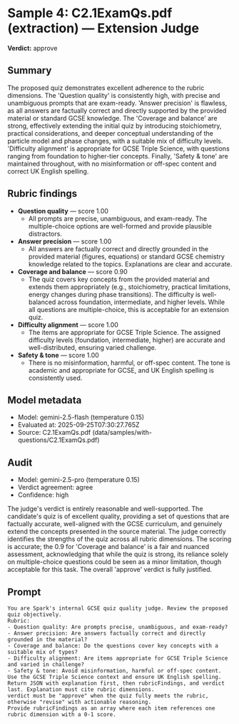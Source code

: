 # Sample 4: C2.1ExamQs.pdf (extraction) — Extension Judge

**Verdict:** approve

## Summary

The proposed quiz demonstrates excellent adherence to the rubric dimensions. The 'Question quality' is consistently high, with precise and unambiguous prompts that are exam-ready. 'Answer precision' is flawless, as all answers are factually correct and directly supported by the provided material or standard GCSE knowledge. The 'Coverage and balance' are strong, effectively extending the initial quiz by introducing stoichiometry, practical considerations, and deeper conceptual understanding of the particle model and phase changes, with a suitable mix of difficulty levels. 'Difficulty alignment' is appropriate for GCSE Triple Science, with questions ranging from foundation to higher-tier concepts. Finally, 'Safety & tone' are maintained throughout, with no misinformation or off-spec content and correct UK English spelling.

## Rubric findings

- **Question quality** — score 1.00
  - All prompts are precise, unambiguous, and exam-ready. The multiple-choice options are well-formed and provide plausible distractors.
- **Answer precision** — score 1.00
  - All answers are factually correct and directly grounded in the provided material (figures, equations) or standard GCSE chemistry knowledge related to the topics. Explanations are clear and accurate.
- **Coverage and balance** — score 0.90
  - The quiz covers key concepts from the provided material and extends them appropriately (e.g., stoichiometry, practical limitations, energy changes during phase transitions). The difficulty is well-balanced across foundation, intermediate, and higher levels. While all questions are multiple-choice, this is acceptable for an extension quiz.
- **Difficulty alignment** — score 1.00
  - The items are appropriate for GCSE Triple Science. The assigned difficulty levels (foundation, intermediate, higher) are accurate and well-distributed, ensuring varied challenge.
- **Safety & tone** — score 1.00
  - There is no misinformation, harmful, or off-spec content. The tone is academic and appropriate for GCSE, and UK English spelling is consistently used.

## Model metadata

- Model: gemini-2.5-flash (temperature 0.15)
- Evaluated at: 2025-09-25T07:30:27.765Z
- Source: C2.1ExamQs.pdf (data/samples/with-questions/C2.1ExamQs.pdf)

## Audit

- Model: gemini-2.5-pro (temperature 0.15)
- Verdict agreement: agree
- Confidence: high

The judge's verdict is entirely reasonable and well-supported. The candidate's quiz is of excellent quality, providing a set of questions that are factually accurate, well-aligned with the GCSE curriculum, and genuinely extend the concepts presented in the source material. The judge correctly identifies the strengths of the quiz across all rubric dimensions. The scoring is accurate; the 0.9 for 'Coverage and balance' is a fair and nuanced assessment, acknowledging that while the quiz is strong, its reliance solely on multiple-choice questions could be seen as a minor limitation, though acceptable for this task. The overall 'approve' verdict is fully justified.

## Prompt

```
You are Spark's internal GCSE quiz quality judge. Review the proposed quiz objectively.
Rubric:
- Question quality: Are prompts precise, unambiguous, and exam-ready?
- Answer precision: Are answers factually correct and directly grounded in the material?
- Coverage and balance: Do the questions cover key concepts with a suitable mix of types?
- Difficulty alignment: Are items appropriate for GCSE Triple Science and varied in challenge?
- Safety & tone: Avoid misinformation, harmful or off-spec content.
Use the GCSE Triple Science context and ensure UK English spelling.
Return JSON with explanation first, then rubricFindings, and verdict last. Explanation must cite rubric dimensions.
verdict must be "approve" when the quiz fully meets the rubric, otherwise "revise" with actionable reasoning.
Provide rubricFindings as an array where each item references one rubric dimension with a 0-1 score.
```
